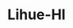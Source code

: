 ---
title: Lihue-HI
slug: lihue-hi
f_state:
- cms/state/hawaii.md
f_locations:
- cms/payday-loan/fast-cash-international-17775.md
- cms/payday-loan/kauai-credit-adjusters-limited-19975.md
- cms/payday-loan/kukui-grove-center---pay-day-20098.md
- cms/payday-loan/pay-day-hawaii-23543.md
- cms/payday-loan/rent-a-center-25852.md
updated-on: '2024-05-30T13:41:28.615Z'
created-on: '2024-05-30T13:41:28.615Z'
published-on: '2024-05-30T13:54:32.469Z'
f_city: Lihue
layout: '[city].html'
tags: city
---